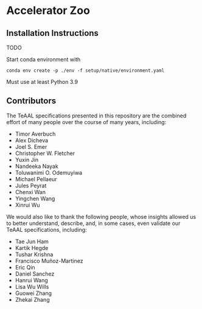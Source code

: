 # Accelerator Zoo

## Installation Instructions

TODO

Start conda environment with
```
conda env create -p ./env -f setup/native/environment.yaml
```

Must use at least Python 3.9

## Contributors

The TeAAL specifications presented in this repository are the combined effort
of many people over the course of many years, including:

- Timor Averbuch
- Alex Dicheva
- Joel S. Emer
- Christopher W. Fletcher
- Yuxin Jin
- Nandeeka Nayak
- Toluwanimi O. Odemuyiwa
- Michael Pellaeur
- Jules Peyrat
- Chenxi Wan
- Yingchen Wang
- Xinrui Wu

We would also like to thank the following people, whose insights allowed us to
better understand, describe, and, in some cases, even validate our TeAAL
specifications, including:

- Tae Jun Ham
- Kartik Hegde
- Tushar Krishna
- Francisco Muñoz-Martinez
- Eric Qin
- Daniel Sanchez
- Hanrui Wang
- Lisa Wu Wills
- Guowei Zhang
- Zhekai Zhang
